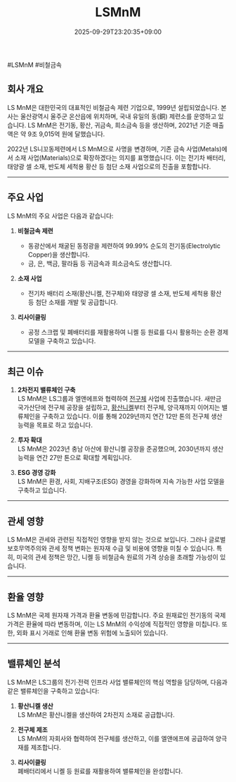 ﻿---
title: "LSMnM"
date: 2025-09-29T23:20:35+09:00
lastmod: 2025-10-02T20:03:34+09:00
type: docs
sidebar:
  open: true
weight: 530
---
<div style="display:none">
  <meta property="article:published_time" content="2025-09-29T14:20:35Z" />
  <meta property="article:modified_time" content="2025-10-02T11:03:34Z" />
</div>
#LSMnM #비철금속

## **회사 개요**

LS MnM은 대한민국의 대표적인 비철금속 제련 기업으로, 1999년 설립되었습니다. 본사는 울산광역시 울주군 온산읍에 위치하며, 국내 유일의 동(銅) 제련소를 운영하고 있습니다. LS MnM은 전기동, 황산, 귀금속, 희소금속 등을 생산하며, 2021년 기준 매출액은 약 9조 9,015억 원에 달했습니다.

2022년 LS니꼬동제련에서 LS MnM으로 사명을 변경하며, 기존 금속 사업(Metals)에서 소재 사업(Materials)으로 확장하겠다는 의지를 표명했습니다. 이는 전기차 배터리, 태양광 셀 소재, 반도체 세척용 황산 등 첨단 소재 사업으로의 진출을 포함합니다.

---

## **주요 사업**

LS MnM의 주요 사업은 다음과 같습니다:

1. **비철금속 제련**
    
    - 동광산에서 채굴된 동정광을 제련하여 99.99% 순도의 전기동(Electrolytic Copper)을 생산합니다.
    - 금, 은, 백금, 팔라듐 등 귀금속과 희소금속도 생산합니다.

2. **소재 사업**
    
    - 전기차 배터리 소재(황산니켈, 전구체)와 태양광 셀 소재, 반도체 세척용 황산 등 첨단 소재를 개발 및 공급합니다.

3. **리사이클링**
    
    - 공정 스크랩 및 폐배터리를 재활용하여 니켈 등 원료를 다시 활용하는 순환 경제 모델을 구축하고 있습니다.

---

## **최근 이슈**

1. **2차전지 밸류체인 구축**  
    LS MnM은 LS그룹과 엘앤에프와 협력하여 [전구체](/industry-study/전구체/) 사업에 진출했습니다. 새만금 국가산단에 전구체 공장을 설립하고, [황산니켈](/industry-study/황산니켈/)부터 전구체, 양극재까지 이어지는 밸류체인을 구축하고 있습니다. 이를 통해 2029년까지 연간 12만 톤의 전구체 생산 능력을 목표로 하고 있습니다.
    
2. **투자 확대**  
    LS MnM은 2023년 충남 아산에 황산니켈 공장을 준공했으며, 2030년까지 생산 능력을 연간 27만 톤으로 확대할 계획입니다.
    
3. **ESG 경영 강화**  
    LS MnM은 환경, 사회, 지배구조(ESG) 경영을 강화하며 지속 가능한 사업 모델을 구축하고 있습니다.

---

## **관세 영향**

LS MnM은 관세와 관련된 직접적인 영향을 받지 않는 것으로 보입니다. 그러나 글로벌 보호무역주의와 관세 정책 변화는 원자재 수급 및 비용에 영향을 미칠 수 있습니다. 특히, 미국의 관세 정책은 망간, 니켈 등 비철금속 원료의 가격 상승을 초래할 가능성이 있습니다.

---

## **환율 영향**

LS MnM은 국제 원자재 가격과 환율 변동에 민감합니다. 주요 원재료인 전기동의 국제 가격은 환율에 따라 변동하며, 이는 LS MnM의 수익성에 직접적인 영향을 미칩니다. 또한, 외화 표시 거래로 인해 환율 변동 위험에 노출되어 있습니다.

---

## **밸류체인 분석**

LS MnM은 LS그룹의 전기·전력 인프라 사업 밸류체인의 핵심 역할을 담당하며, 다음과 같은 밸류체인을 구축하고 있습니다:

1. **황산니켈 생산**  
    LS MnM은 황산니켈을 생산하여 2차전지 소재로 공급합니다.
    
2. **전구체 제조**  
    LS MnM의 자회사와 협력하여 전구체를 생산하고, 이를 엘앤에프에 공급하여 양극재를 제조합니다.
    
3. **리사이클링**  
    폐배터리에서 니켈 등 원료를 재활용하여 밸류체인을 완성합니다.
